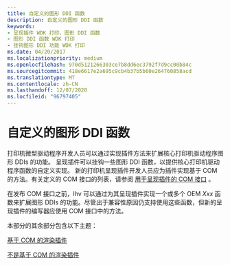 ```yaml
---
title: 自定义的图形 DDI 函数
description: 自定义的图形 DDI 函数
keywords:
- 呈现插件 WDK 打印，图形 DDI 函数
- 图形 DDI 函数 WDK 打印
- 挂钩图形 DDI 功能 WDK 打印
ms.date: 04/20/2017
ms.localizationpriority: medium
ms.openlocfilehash: 970d5121266303ce7b8dd6ec3792f7d9cc00b84c
ms.sourcegitcommit: 418e6617e2a695c9cb4b37b5b60e264760858acd
ms.translationtype: MT
ms.contentlocale: zh-CN
ms.lasthandoff: 12/07/2020
ms.locfileid: "96797405"
---
```

# <a name="customized-graphics-ddi-functions"></a>自定义的图形 DDI 函数





打印机微型驱动程序开发人员可以通过实现插件方法来扩展核心打印机驱动程序图形 DDIs 的功能。 呈现插件可以挂钩一些图形 DDI 函数，以提供核心打印机驱动程序函数的自定义实现。 新的打印机呈现插件开发人员应为插件实现基于 COM 的方法。有关定义的 COM 接口的列表，请参阅 [用于呈现插件的 COM 接口](com-interfaces-for-rendering-plug-ins.md) 。

在发布 COM 接口之前，Ihv 可以通过为其呈现插件实现一个或多个 OEM *Xxx* 函数来扩展图形 DDIs 的功能。尽管出于兼容性原因仍支持使用这些函数，但新的呈现插件的编写器应使用 COM 接口中的方法。

本部分的其余部分包含以下主题：

[基于 COM 的渲染插件](com-based-rendering-plug-ins.md)

[不是基于 COM 的渲染插件](non-com-based-rendering-plug-ins.md)

 

 




